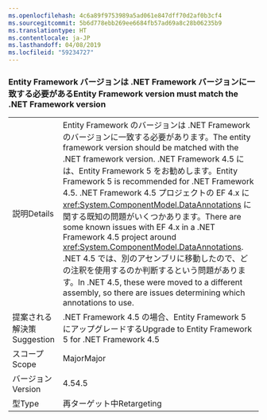 ```yaml
---
ms.openlocfilehash: 4c6a89f9753989a5ad061e847dff70d2af0b3cf4
ms.sourcegitcommit: 5b6d778ebb269ee6684fb57ad69a8c28b06235b9
ms.translationtype: HT
ms.contentlocale: ja-JP
ms.lasthandoff: 04/08/2019
ms.locfileid: "59234727"
---
```

### <a name="entity-framework-version-must-match-the-net-framework-version"></a><span data-ttu-id="9cedf-101">Entity Framework バージョンは .NET Framework バージョンに一致する必要がある</span><span class="sxs-lookup"><span data-stu-id="9cedf-101">Entity Framework version must match the .NET Framework version</span></span>

|   |   |
|---|---|
|<span data-ttu-id="9cedf-102">説明</span><span class="sxs-lookup"><span data-stu-id="9cedf-102">Details</span></span>|<span data-ttu-id="9cedf-103">Entity Framework のバージョンは .NET Framework のバージョンに一致する必要があります。</span><span class="sxs-lookup"><span data-stu-id="9cedf-103">The entity framework version should be matched with the .NET framework version.</span></span> <span data-ttu-id="9cedf-104">.NET Framework 4.5 には、Entity Framework 5 をお勧めします。</span><span class="sxs-lookup"><span data-stu-id="9cedf-104">Entity Framework 5 is recommended for .NET Framework 4.5.</span></span> <span data-ttu-id="9cedf-105">.NET Framework 4.5 プロジェクトの EF 4.x に <xref:System.ComponentModel.DataAnnotations> に関する既知の問題がいくつかあります。</span><span class="sxs-lookup"><span data-stu-id="9cedf-105">There are some known issues with EF 4.x in a .NET Framework 4.5 project around <xref:System.ComponentModel.DataAnnotations>.</span></span> <span data-ttu-id="9cedf-106">.NET 4.5 では、別のアセンブリに移動したので、どの注釈を使用するのか判断するという問題があります。</span><span class="sxs-lookup"><span data-stu-id="9cedf-106">In .NET 4.5, these were moved to a different assembly, so there are issues determining which annotations to use.</span></span>|
|<span data-ttu-id="9cedf-107">提案される解決策</span><span class="sxs-lookup"><span data-stu-id="9cedf-107">Suggestion</span></span>|<span data-ttu-id="9cedf-108">.NET Framework 4.5 の場合、Entity Framework 5 にアップグレードする</span><span class="sxs-lookup"><span data-stu-id="9cedf-108">Upgrade to Entity Framework 5 for .NET Framework 4.5</span></span>|
|<span data-ttu-id="9cedf-109">スコープ</span><span class="sxs-lookup"><span data-stu-id="9cedf-109">Scope</span></span>|<span data-ttu-id="9cedf-110">Major</span><span class="sxs-lookup"><span data-stu-id="9cedf-110">Major</span></span>|
|<span data-ttu-id="9cedf-111">バージョン</span><span class="sxs-lookup"><span data-stu-id="9cedf-111">Version</span></span>|<span data-ttu-id="9cedf-112">4.5</span><span class="sxs-lookup"><span data-stu-id="9cedf-112">4.5</span></span>|
|<span data-ttu-id="9cedf-113">型</span><span class="sxs-lookup"><span data-stu-id="9cedf-113">Type</span></span>|<span data-ttu-id="9cedf-114">再ターゲット中</span><span class="sxs-lookup"><span data-stu-id="9cedf-114">Retargeting</span></span>|
